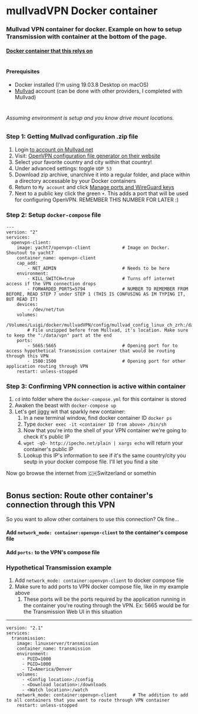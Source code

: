 # mullvadVPN Docker container
### Mullvad VPN container for docker. Example on how to setup Transmission with container at the bottom of the page.  
#### [Docker container that this relys on](https://github.com/yacht7/docker-openvpn-client)

# 

#### Prerequisites
- Docker installed (I'm using 19.03.8 Desktop on macOS)
- [Mullvad](https://mullvad.net/) account (can be done with other providers, I completed with Mullvad) 

# 

###### Assuming environment is setup and you know drive mount locations. 
### Step 1: Getting Mullvad configuration .zip file
1. Login [to account on Mullvad.net](https://mullvad.net/en/account/#/)
2. Visit: [OpenVPN configuration file generator on their website](https://mullvad.net/en/account/#/openvpn-config/?platform=linux)
3. Select your favorite country and city within that country!
4. Under advanced settings: toggle ```UDP 53```
5. Download zip archive, unarchive it into a regular folder, and place within a directory accessable by your Docker containers
6. Return to ```My account``` and click [Manage ports and WireGuard keys](https://mullvad.net/en/account/#/ports)
7. Next to a public key click the green ```+```. This adds a port that will be used for configuring OpenVPN. REMEMBER THIS NUMBER FOR LATER :)

### Step 2: Setup ```docker-compose``` file
 
    ---
    version: "2"
    services:
      openvpn-client:
        image: yacht7/openvpn-client            # Image on Docker. Shoutout to yacht7
        container_name: openvpn-client
        cap_add:
            - NET_ADMIN                         # Needs to be here
        environment: 
            - KILL_SWITCH=true                  # Turns off internet access if the VPN connection drops
            - FORWARDED_PORTS=5794              # NUMBER TO REMEMBER FROM BEFORE, READ STEP 7 under STEP 1 (THIS IS CONFUSING AS IM TYPING IT, BUT READ IT)
        devices:
            - /dev/net/tun                      
        volumes:
            - /Volumes/Luigi/docker/mullvadVPN/config/mullvad_config_linux_ch_zrh:/data/vpn   
            # File unzipped before from Mullvad, it's location. Make sure to keep the ":/data/vpn" part at the end
        ports:
            - 5665:5665                         # Opening port for to access hypothetical Transmission container that would be routing through this VPN
            - 1500:1500                         # Opening port for other application routing through VPN
        restart: unless-stopped

### Step 3: Confirming VPN connection is active within container
1. ```cd``` into folder where the ```docker-compose.yml``` for this container is stored
2. Awaken the beast with ```docker-compose up```
3. Let's get [jiggy](https://youtu.be/3JcmQONgXJM?t=1) wit that sparkly new container:
    1. In a new terminal window, find docker container ID ```docker ps```
    2. Type ```docker exec -it <container ID from above> /bin/sh```
    3. Now that you're into the shell of your VPN container we're going to check it's public IP
    4. ```wget -qO- http://ipecho.net/plain | xargs echo``` will return your container's public IP
    5. Lookup this IP's information to see if it's the same country/city you seutp in your docker compose file. I'll let you find a site


Now go browse the internet from 🇨🇭Switzerland or somethin
# 
## Bonus section: Route other container's connection through this VPN
So you want to allow other containers to use this connection? Ok fine...
#### Add ```network_mode: container:openvpn-client``` to the container's compose file
#### Add ```ports:``` to the VPN's compose file

### Hypothetical Transmission example
1. Add ```network_mode: container:openvpn-client``` to docker compose file
2. Make sure to add ports to VPN docker compose file, like in my example above
    1. These ports will be the ports required by the application running in the container you're routing through the VPN. Ex: 5665 would be for the Transmission Web UI in this situation

---
    version: "2.1"
    services:
      transmission:
        image: linuxserver/transmission
        container_name: transmission
        environment:
          - PUID=1000
          - PGID=1000
          - TZ=America/Denver
        volumes:
          - <Config location>:/config
          - <Download location>:/downloads
          - <Watch location>:/watch
        network_mode: container:openvpn-client      # The addition to add to all containers that you want to route through VPN container
        restart: unless-stopped